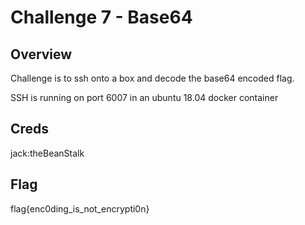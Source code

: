 # Challenge 7 - Base64

## Overview 

Challenge is to ssh onto a box and decode the base64 encoded flag.

SSH is running on port 6007 in an ubuntu 18.04 docker container

## Creds

jack:theBeanStalk

## Flag

flag{enc0ding_is_not_encrypti0n}